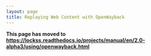 ```yaml
---
layout: page
title: Replaying Web Content with OpenWayback
---
```


**This page has moved to <https://lockss.readthedocs.io/projects/manual/en/2.0-alpha3/using/openwayback.html>**
